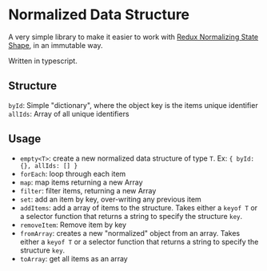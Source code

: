 # Normalized Data Structure

A very simple library to make it easier to work with [Redux Normalizing State Shape](https://redux.js.org/recipes/structuring-reducers/normalizing-state-shape/), in an immutable way.

Written in typescript.

## Structure

`byId`: Simple "dictionary", where the object key is the items unique identifier
`allIds`: Array of all unique identifiers

## Usage

- `empty<T>`: create a new normalized data structure of type `T`.  Ex: `{ byId: {}, allIds: [] }`
- `forEach`: loop through each item
- `map`: map items returning a new Array
- `filter`: filter items, returning a new Array
- `set`: add an item by key, over-writing any previous item
- `addItems`: add a array of items to the structure.  Takes either a `keyof T` or a selector function that returns a string to specify the structure `key`.
- `removeItem`: Remove item by key
- `fromArray`: creates a new "normalized" object from an array.  Takes either a `keyof T` or a selector function that returns a string to specify the structure `key`.
- `toArray`: get all items as an array

